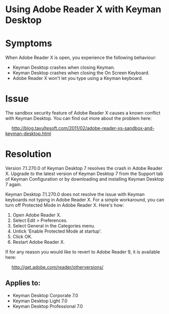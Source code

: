# Using Adobe Reader X with Keyman Desktop

<h1>Symptoms</h1>
<p>When Adobe Reader X is open, you experience the following behaviour:</p>
<ul>
<li>Keyman Desktop crashes when closing Keyman.</li>
<li>Keyman Desktop crashes when closing the On Screen Keyboard.</li>
<li>Adobe Reader X won't let you type using a Keyman keyboard.</li>
</ul>

<h1>Issue</h1>
<p>The sandbox security feature of Adobe Reader X causes a known conflict with Keyman Desktop. You can find out more about the problem here:</p>
<p>&nbsp;&nbsp;&nbsp;&nbsp;&nbsp;<a href='http://blog.tavultesoft.com/2011/02/adobe-reader-xs-sandbox-and-keyman-desktop.html'>http://blog.tavultesoft.com/2011/02/adobe-reader-xs-sandbox-and-keyman-desktop.html</a></p>

<h1>Resolution</h1>

<p>Version 7.1.270.0 of Keyman Desktop 7 resolves the crash in Adobe Reader X. Upgrade to the latest version of Keyman Desktop 7 from the Support tab of Keyman Configuration or by downloading and installing Keyman Desktop 7 again.</p>

<p>Keyman Desktop 7.1.270.0 does not resolve the issue with Keyman keyboards not typing in Adobe Reader X. For a simple workaround, you can turn off Protected Mode in Adobe Reader X. Here's how:</p>

<ol>
<li>Open Adobe Reader X.</li>
<li>Select Edit > Preferences.</li>
<li>Select General in the Categories menu.</li> 
<li>Untick 'Enable Protected Mode at startup'.</li>
<li>Click OK.</li>
<li>Restart Adobe Reader X.</li>
</ol>

<p>If for any reason you would like to revert to Adobe Reader 9, it is available here:</p>
<p>&nbsp;&nbsp;&nbsp;&nbsp;&nbsp;<a href='http://get.adobe.com/reader/otherversions/'>http://get.adobe.com/reader/otherversions/</a></p> 

## Applies to:
 * Keyman Desktop Corporate 7.0
 * Keyman Desktop Light 7.0
 * Keyman Desktop Professional 7.0
